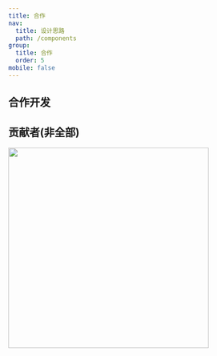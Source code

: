 ```yaml
---
title: 合作
nav:
  title: 设计思路
  path: /components
group:
  title: 合作
  order: 5
mobile: false
---
```


## 合作开发

## 贡献者(非全部)

<a href="[https://github.com/Found-404/Fl-UI/graphs/contributors](https://github.com/AlferdCode/Ti-comment)">
  <img width="400px" src="[https://contrib.rocks/image?repo=Found-404/Fl-UI](https://avatars.githubusercontent.com/u/111221239?s=400&u=505184d30f688b1017016911d41f4ecd2c11cddd&v=4)" />
</a>
